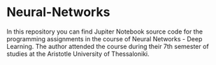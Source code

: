 # Neural-Networks
In this repository you can find Jupiter Notebook source code for the programming assignments in the course of Neural Networks - Deep Learning. The author attended the course during their 7th semester of studies at the Aristotle University of Thessaloniki.
